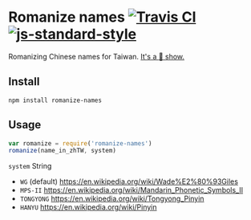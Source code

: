 # Romanize names [![Travis CI](https://travis-ci.org/muan/romanize-names.svg?branch=master)](https://travis-ci.org/muan/romanize-names) [![js-standard-style](https://img.shields.io/badge/code%20style-standard-brightgreen.svg?style=flat)](https://github.com/feross/standard)

Romanizing Chinese names for Taiwan. [It's a :poop: show.](https://en.wikipedia.org/wiki/Chinese_language_romanization_in_Taiwan)

## Install

```
npm install romanize-names
```

## Usage

```javascript
var romanize = require('romanize-names')
romanize(name_in_zhTW, system)
```

`system` String
  - `WG` (default) https://en.wikipedia.org/wiki/Wade%E2%80%93Giles
  - `MPS-II` https://en.wikipedia.org/wiki/Mandarin_Phonetic_Symbols_II
  - `TONGYONG` https://en.wikipedia.org/wiki/Tongyong_Pinyin
  - `HANYU` https://en.wikipedia.org/wiki/Pinyin

## 